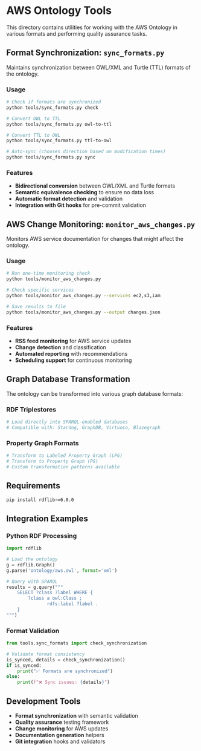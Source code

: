 # AWS Ontology Tools

This directory contains utilities for working with the AWS Ontology in various formats and performing quality assurance tasks.

## Format Synchronization: `sync_formats.py`

Maintains synchronization between OWL/XML and Turtle (TTL) formats of the ontology.

### Usage

```bash
# Check if formats are synchronized
python tools/sync_formats.py check

# Convert OWL to TTL
python tools/sync_formats.py owl-to-ttl

# Convert TTL to OWL
python tools/sync_formats.py ttl-to-owl

# Auto-sync (chooses direction based on modification times)
python tools/sync_formats.py sync
```

### Features

- **Bidirectional conversion** between OWL/XML and Turtle formats
- **Semantic equivalence checking** to ensure no data loss
- **Automatic format detection** and validation
- **Integration with Git hooks** for pre-commit validation

## AWS Change Monitoring: `monitor_aws_changes.py`

Monitors AWS service documentation for changes that might affect the ontology.

### Usage

```bash
# Run one-time monitoring check
python tools/monitor_aws_changes.py

# Check specific services
python tools/monitor_aws_changes.py --services ec2,s3,iam

# Save results to file
python tools/monitor_aws_changes.py --output changes.json
```

### Features

- **RSS feed monitoring** for AWS service updates
- **Change detection** and classification
- **Automated reporting** with recommendations
- **Scheduling support** for continuous monitoring

## Graph Database Transformation

The ontology can be transformed into various graph database formats:

### RDF Triplestores
```bash
# Load directly into SPARQL-enabled databases
# Compatible with: Stardog, GraphDB, Virtuoso, Blazegraph
```

### Property Graph Formats
```bash
# Transform to Labeled Property Graph (LPG)
# Transform to Property Graph (PG)
# Custom transformation patterns available
```

## Requirements

```bash
pip install rdflib>=6.0.0
```

## Integration Examples

### Python RDF Processing
```python
import rdflib

# Load the ontology
g = rdflib.Graph()
g.parse('ontology/aws.owl', format='xml')

# Query with SPARQL
results = g.query("""
    SELECT ?class ?label WHERE {
        ?class a owl:Class ;
               rdfs:label ?label .
    }
""")
```

### Format Validation
```python
from tools.sync_formats import check_synchronization

# Validate format consistency
is_synced, details = check_synchronization()
if is_synced:
    print("✅ Formats are synchronized")
else:
    print(f"❌ Sync issues: {details}")
```

## Development Tools

- **Format synchronization** with semantic validation
- **Quality assurance** testing framework
- **Change monitoring** for AWS updates
- **Documentation generation** helpers
- **Git integration** hooks and validators